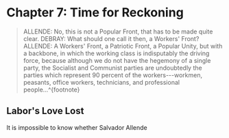 # Chapter 7: Time for Reckoning

> ALLENDE: No, this is not a Popular Front, that has to be made quite clear.
> DEBRAY: What should one call it then, a Workers' Front?
> ALLENDE: A Workers' Front, a Patriotic Front, a Popular Unity, but with a backbone, in which the working class is indisputably the driving force, because although we do not have the hegemony of a single party, the Socialist and Communist parties are undoubtedly the parties which represent 90 percent of the workers---workmen, peasants, office workers, technicians, and professional people...^{footnote}

## Labor's Love Lost

It is impossible to know whether Salvador Allende
